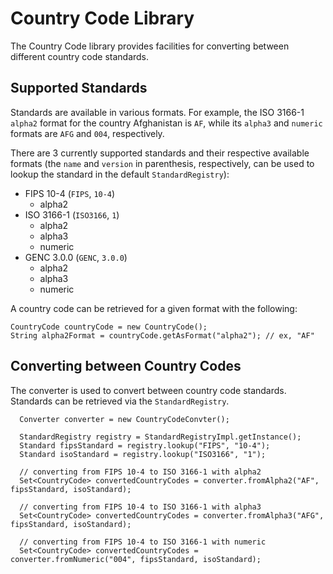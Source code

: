 # Country Code Library

The Country Code library provides facilities for converting between different country code standards.

## Supported Standards
Standards are available in various formats. For example, the ISO 3166-1 `alpha2` format for the country
Afghanistan is `AF`, while its `alpha3` and `numeric` formats are `AFG` and `004`, respectively.

There are 3 currently supported standards and their respective available formats (the `name` and `version`
in parenthesis, respectively, can be used to lookup the standard in the default `StandardRegistry`):
* FIPS 10-4 (`FIPS`, `10-4`)
  - alpha2
* ISO 3166-1 (`ISO3166`, `1`)
  - alpha2
  - alpha3
  - numeric
* GENC 3.0.0 (`GENC`, `3.0.0`)
  - alpha2
  - alpha3
  - numeric
  
A country code can be retrieved for a given format with the following:

    CountryCode countryCode = new CountryCode();
    String alpha2Format = countryCode.getAsFormat("alpha2"); // ex, "AF"

## Converting between Country Codes
The converter is used to convert between country code standards. Standards can be retrieved via the `StandardRegistry`.
    
```    
  Converter converter = new CountryCodeConvter();
  
  StandardRegistry registry = StandardRegistryImpl.getInstance();
  Standard fipsStandard = registry.lookup("FIPS", "10-4");
  Standard isoStandard = registry.lookup("ISO3166", "1");
  
  // converting from FIPS 10-4 to ISO 3166-1 with alpha2
  Set<CountryCode> convertedCountryCodes = converter.fromAlpha2("AF", fipsStandard, isoStandard); 
  
  // converting from FIPS 10-4 to ISO 3166-1 with alpha3
  Set<CountryCode> convertedCountryCodes = converter.fromAlpha3("AFG", fipsStandard, isoStandard); 
  
  // converting from FIPS 10-4 to ISO 3166-1 with numeric
  Set<CountryCode> convertedCountryCodes = converter.fromNumeric("004", fipsStandard, isoStandard); 
```
